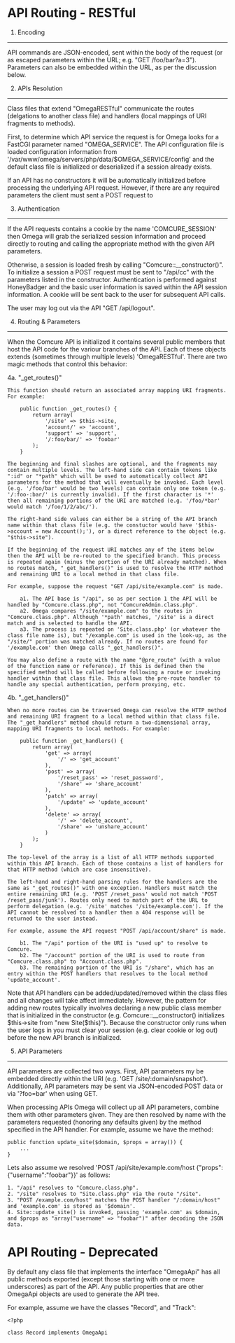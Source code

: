 API Routing - RESTful
=====================

1. Encoding
-----------
API commands are JSON-encoded, sent within the body of the request (or as escaped parameters within the URL; e.g. "GET /foo/bar?a=3"). Parameters can also be embedded within the URL, as per the discussion below.


2. APIs Resolution
------------------
Class files that extend "OmegaRESTful" communicate the routes (delgations to another class file) and handlers (local mappings of URI fragments to methods).

First, to determine which API service the request is for Omega looks for a FastCGI parameter named "OMEGA_SERVICE". The API configuration file is loaded configuration information from '/var/www/omega/servers/php/data/$OMEGA_SERVICE/config' and the default class file is initialized or deserialized if a session already exists.

If an API has no constructors it will be automatically initialized before processing the underlying API request. However, if there are any required parameters the client must sent a POST request to 



3. Authentication
-----------------
If the API requests contains a cookie by the name 'COMCURE_SESSION' then Omega will grab the serialized session information and proceed directly to routing and calling the appropriate method with the given API parameters.

Otherwise, a session is loaded fresh by calling "Comcure::__constructor()". To initialize a session a POST request must be sent to "/api/cc" with the parameters listed in the constructor. Authentication is performed against HoneyBadger and the basic user information is saved within the API session information. A cookie will be sent back to the user for subsequent API calls.

The user may log out via the API "GET /api/logout".


4. Routing & Parameters
-----------------------
When the Comcure API is initialized it contains several public members that host the API code for the variour branches of the API. Each of these objects extends (sometimes through multiple levels) 'OmegaRESTful'. There are two magic methods that control this behavior:

4a. "_get_routes()"

    This function should return an associated array mapping URI fragments. For example:

        public function _get_routes() {
            return array(
                '/site' => $this->site,
                'account/' => 'account',
                'support' => 'support',
                '/:foo/bar/' => 'foobar'
            );
        }

    The beginning and final slashes are optional, and the fragments may contain multiple levels. The left-hand side can contain tokens like ":id" or "*path" which will be used to automatically collect API parameters for the method that will eventually be invoked. Each level (e.g. '/foo/bar' would be two levels) can contain only one token (e.g. '/:foo-:bar/' is currently invalid). If the first character is '*' then all remaining portions of the URI are matched (e.g. '/foo/*bar' would match '/foo/1/2/abc/').

    The right-hand side values can either be a string of the API branch name within that class file (e.g. the constuctor would have '$this->account = new Account();'), or a direct reference to the object (e.g. "$this->site").
    
    If the beginning of the request URI matches any of the items below then the API will be re-routed to the specified branch. This process is repeated again (minus the portion of the URI already matched). When no routes match, "_get_handlers()" is used to resolve the HTTP method and remaining URI to a local method in that class file.

    For example, suppose the request "GET /api/site/example.com" is made.

        a1. The API base is "/api", so as per section 1 the API will be handled by "Comcure.class.php", not "ComcureAdmin.class.php".
        a2. Omega compares "/site/example.com" to the routes in "Comcure.class.php". Although '*path' matches, '/site' is a direct match and is selected to handle the API.
        a3. The process is repeated on 'Site.class.php' (or whatever the class file name is), but "/example.com" is used in the look-up, as the "/site/" portion was matched already. If no routes are found for '/example.com' then Omega calls "_get_handlers()".

    You may also define a route with the name "@pre_route" (with a value of the function name or reference). If this is defined then the specified method will be called before following a route or invoking handler within that class file. This allows the pre-route handler to handle any special authentication, perform proxying, etc.


4b. "_get_handlers()"

    When no more routes can be traversed Omega can resolve the HTTP method and remaining URI fragment to a local method within that class file. The "_get_handlers" method should return a two-dimensional array, mapping URI fragments to local methods. For example:

        public function _get_handlers() {
            return array(
                'get' => array(
                    '/' => 'get_account'
                ),
                'post' => array(
                    '/reset_pass' => 'reset_password',
                    '/share' => 'share_account'
                ),
                'patch' => array(
                    '/update' => 'update_account'
                ),
                'delete' => array(
                    '/' => 'delete_account',
                    '/share' => 'unshare_account'
                )
            );
        }

    The top-level of the array is a list of all HTTP methods supported within this API branch. Each of those contains a list of handlers for that HTTP method (which are case insensitive).

    The left-hand and right-hand parsing rules for the handlers are the same as "_get_routes()" with one exception. Handlers must match the entire remaining URI (e.g. 'POST /reset_pass' would not match 'POST /reset_pass/junk'). Routes only need to match part of the URL to perform delegation (e.g. '/site' matches '/site/example.com'). If the API cannot be resolved to a handler then a 404 response will be returned to the user instead.

    For example, assume the API request "POST /api/account/share" is made.

        b1. The "/api" portion of the URI is "used up" to resolve to Comcure.
        b2. The "/account" portion of the URI is used to route from "Comcure.class.php" to "Account.class.php".
        b3. The remaining portion of the URI is "/share", which has an entry within the POST handlers that resolves to the local method 'update_account'.


Note that API handlers can be added/updated/removed within the class files and all changes will take affect immediately. However, the pattern for adding new routes typically involves declaring a new public class member that is initialized in the constructor (e.g. Comcure::__constructor() initializes $this->site from "new Site($this)"). Because the constructor only runs when the user logs in you must clear your session (e.g. clear cookie or log out) before the new API branch is initialized.


5. API Parameters
-----------------

API parameters are collected two ways. First, API parameters my be embedded directly within the URI (e.g. 'GET /site/:domain/snapshot'). Additionally, API parameters may be sent via JSON-encoded POST data or via '?foo=bar' when using GET.

When processing APIs Omega will collect up all API parameters, combine them with other parameters given. They are then resolved by name with the parameters requested (honoring any defaults given) by the method specified in the API handler. For example, assume we have the method:

    public function update_site($domain, $props = array()) {
        ...
    }

Lets also assume we resolved 'POST /api/site/example.com/host {"props":{"username":"foobar"}}'  as follows:

    1. "/api" resolves to "Comcure.class.php".
    2. "/site" resolves to "Site.class.php" via the route "/site".
    3. "POST /example.com/host" matches the POST handler "/:domain/host" and 'example.com' is stored as '$domain'.
    4. Site::update_site() is invoked, passing 'example.com' as $domain, and $props as "array("username" => "foobar")" after decoding the JSON data.



API Routing - Deprecated
========================
By default any class file that implements the interface "OmegaApi" has all public methods exported (except those starting with one or more underscores) as part of the API. Any public properties that are other OmegaApi objects are used to generate the API tree.

For example, assume we have the classes "Record", and "Track":

    <?php

    class Record implements OmegaApi
